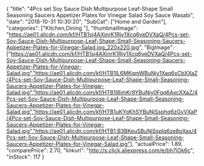 {
	"title": "4Pcs set Soy Sauce Dish Multipurpose Leaf-Shape Small Seasoning Saucers Appetizer Plates for Vinegar Salad Soy Sauce Wasabi",
	"date": "2018-10-31 10:30:20",
	"SubCat": ["Home and Garden"],
	"categories": ["Kitchen,Dining "],
	"thumbnailImage": "https://ae01.alicdn.com/kf/HTB1sj4AXinrK1Rjy1Xcq6yeDVXaQ/4Pcs-set-Soy-Sauce-Dish-Multipurpose-Leaf-Shape-Small-Seasoning-Saucers-Appetizer-Plates-for-Vinegar-Salad.jpg_220x220.jpg",
	"BigImage": ["https://ae01.alicdn.com/kf/HTB1sj4AXinrK1Rjy1Xcq6yeDVXaQ/4Pcs-set-Soy-Sauce-Dish-Multipurpose-Leaf-Shape-Small-Seasoning-Saucers-Appetizer-Plates-for-Vinegar-Salad.jpg","https://ae01.alicdn.com/kf/HTB1lL6MKqmWBuNjy1Xaq6xCbXXaZ/4Pcs-set-Soy-Sauce-Dish-Multipurpose-Leaf-Shape-Small-Seasoning-Saucers-Appetizer-Plates-for-Vinegar-Salad.jpg","https://ae01.alicdn.com/kf/HTB1l8imKr9YBuNjy0Fgq6AxcXXaZ/4Pcs-set-Soy-Sauce-Dish-Multipurpose-Leaf-Shape-Small-Seasoning-Saucers-Appetizer-Plates-for-Vinegar-Salad.jpg","https://ae01.alicdn.com/kf/HTB1uKYqKhSYBuNjSsphq6zGvVXaP/4Pcs-set-Soy-Sauce-Dish-Multipurpose-Leaf-Shape-Small-Seasoning-Saucers-Appetizer-Plates-for-Vinegar-Salad.jpg","https://ae01.alicdn.com/kf/HTB1.B3BKeuSBuNjSsplq6ze8pXas/4Pcs-set-Soy-Sauce-Dish-Multipurpose-Leaf-Shape-Small-Seasoning-Saucers-Appetizer-Plates-for-Vinegar-Salad.jpg"],
	"actualPrice": 1.89,
	"comparePrice": 2.70,
	"linkurl": "http://s.click.aliexpress.com/e/bh7iOk6c",
	"inStock": 117
}
